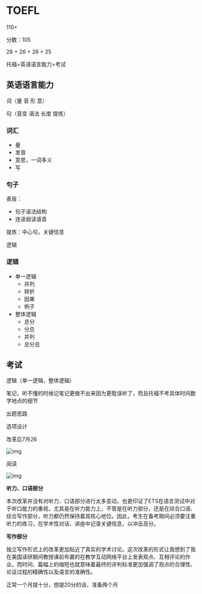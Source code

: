 # TOEFL

110+

分数：105

28 + 26 + 26 + 25

托福=英语语言能力+考试

## 英语语言能力

词（量 音 形 意）

句（音变 语法 长度 提炼）

### 词汇

  - 量
  - 发音
  - 意思，一词多义
  - 写

### 句子

  表层：

  - 句子语法结构
  - 连读弱读语音

  提炼：中心句，关键信息

  逻辑

### 逻辑

  - 单一逻辑
    - 并列
    - 转折
    - 因果
    - 例子
  - 整体逻辑
    - 总分
    - 分总
    - 并列
    - 总分总

## 考试

逻辑（单一逻辑，整体逻辑）

笔记，听不懂的时候记笔记更做不出来因为更耽误听了，而且托福不考具体时间数字地点的细节

出题思路

选项设计





改革后7月26

![img](https://cdn.jsdelivr.net/gh/davidliuk/images@master/blog/9f1353e9ac394b65b2f6dfeb84edda05-20230509204802995.png)



阅读

![img](https://cdn.jsdelivr.net/gh/davidliuk/images@master/blog/f9fd3ff90d9e4c10aa8229e08b92d5d0.png)

**听力、口语部分**

本次改革并没有对听力、口语部分进行太多变动，也更印证了ETS在语言测试中对于听口能力的重视，尤其是在听力能力上，不管是在听力部分，还是在综合口语、综合写作部分，听力都仍然保持着其核心地位。因此，考生在备考期间必须要注重听力的练习，在学术性对话、讲座中记录关键信息，以冲击高分。

**写作部分**

独立写作形式上的改革更加贴近了真实的学术讨论。这次改革的形式让我想到了我在美国读研期间教授课前布置的在教学互动网络平台上发表观点、互相评论的作业。而时间、篇幅上的缩短也就意味着最终的评判标准更加强调了观点的合理性、论证过程的精确性以及语言的准确性。



正常一个月提十分，想提20分的话，准备两个月



